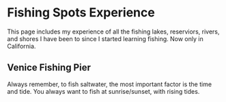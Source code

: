 # Fishing Spots Experience

This page includes my experience of all the fishing lakes, reserviors, rivers, and shores I have been to since I started learning fishing. Now only in California.

## Venice Fishing Pier

Always remember, to fish saltwater, the most important factor is the time and tide. You always want to fish at sunrise/sunset, with rising tides. 